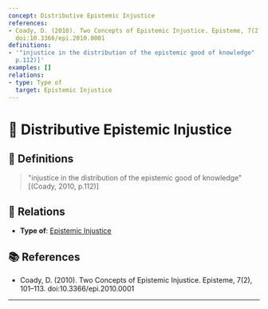 ```yaml
---
concept: Distributive Epistemic Injustice
references:
- Coady, D. (2010). Two Concepts of Epistemic Injustice. Episteme, 7(2), 101–113.
  doi:10.3366/epi.2010.0001
definitions:
- '"injustice in the distribution of the epistemic good of knowledge" [(Coady, 2010,
  p.112)]'
examples: []
relations:
- type: Type of
  target: Epistemic Injustice
---
```


# 🧠 Distributive Epistemic Injustice

## 📖 Definitions

> "injustice in the distribution of the epistemic good of knowledge" [(Coady, 2010, p.112)]

## 🔗 Relations

- **Type of**: [Epistemic Injustice](./epistemic-injustice.md)

## 📚 References

- Coady, D. (2010). Two Concepts of Epistemic Injustice. Episteme, 7(2), 101–113. doi:10.3366/epi.2010.0001


---

<script src="https://giscus.app/client.js"
        data-repo="natesheehan/conceptcartography"
        data-repo-id="R_kgDOPB5QiQ"
        data-category="General"
        data-category-id="DIC_kwDOPB5Qic4CsAxd"
        data-mapping="pathname"
        data-strict="0"
        data-reactions-enabled="1"
        data-emit-metadata="0"
        data-input-position="bottom"
        data-theme="catppuccin_mocha"
        data-lang="en"
        crossorigin="anonymous"
        async>
</script>
